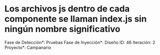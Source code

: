 # Los archivos js dentro de cada componente se llaman index.js sin ningún nombre significativo

Fase de Detección*: Pruebas
Fase de Inyección*: Diseño
ID: 46
Iteración: 2
Proyecto*: Campanario